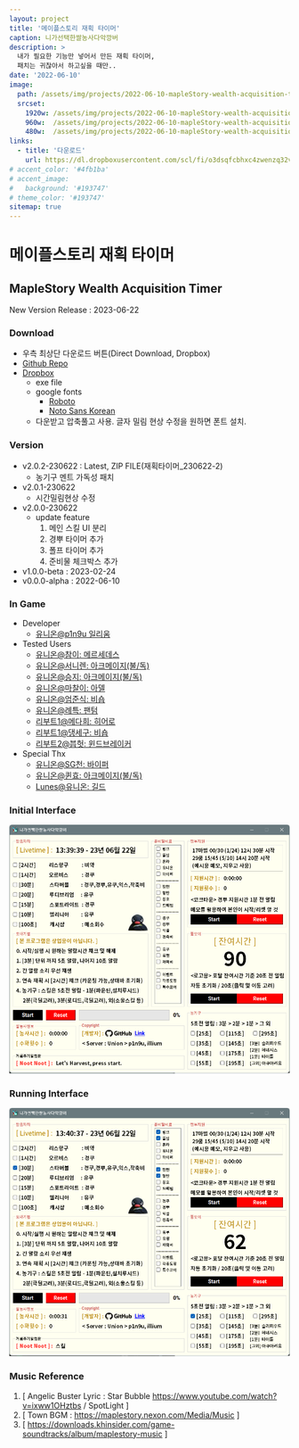 ```yaml
---
layout: project
title: '메이플스토리 재획 타이머'
caption: 니가선택한쌀농사다악깡버
description: >
  내가 필요한 기능만 넣어서 만든 재획 타이머,
  패치는 귀찮아서 하고싶을 때만..
date: '2022-06-10'
image: 
  path: /assets/img/projects/2022-06-10-mapleStory-wealth-acquisition-timer/2022-06-10-mapleStory-wealth-acquisition-timer.png
  srcset: 
    1920w: /assets/img/projects/2022-06-10-mapleStory-wealth-acquisition-timer/2022-06-10-mapleStory-wealth-acquisition-timer.png
    960w:  /assets/img/projects/2022-06-10-mapleStory-wealth-acquisition-timer/2022-06-10-mapleStory-wealth-acquisition-timer@0,5x.png
    480w:  /assets/img/projects/2022-06-10-mapleStory-wealth-acquisition-timer/2022-06-10-mapleStory-wealth-acquisition-timer@0,25x.png
links:
  - title: '다운로드'
    url: https://dl.dropboxusercontent.com/scl/fi/o3dsqfcbhxc4zwenzq32v/_230622-2.zip?rlkey=b10lnhk4julwkf63ju8o58w88&
# accent_color: '#4fb1ba'
# accent_image:
#   background: '#193747'
# theme_color: '#193747'
sitemap: true
---
```


# 메이플스토리 재획 타이머

## MapleStory Wealth Acquisition Timer

New Version Release : 2023-06-22

### Download

- 우측 최상단 다운로드 버튼(Direct Download, Dropbox)
- [Github Repo](https://github.com/p1n9u/MapleStory-Wealth-Acquisition-Timer)
- [Dropbox](https://www.dropbox.com/scl/fi/o3dsqfcbhxc4zwenzq32v/_230622-2.zip?dl=0&rlkey=b10lnhk4julwkf63ju8o58w88)  
    - exe file  
    - google fonts  
        - [Roboto](https://fonts.google.com/specimen/Roboto)  
        - [Noto Sans Korean](https://fonts.google.com/noto/specimen/Noto+Sans+KR)  
    - 다운받고 압축풀고 사용. 글자 밀림 현상 수정을 원하면 폰트 설치.  

### Version

- v2.0.2-230622 : Latest, ZIP FILE(재획타이머_230622-2)
    - 농기구 멘트 가독성 패치
- v2.0.1-230622
    - 시간밀림현상 수정
- v2.0.0-230622
    - update feature
        1. 메인 스킬 UI 분리
        2. 경뿌 타이머 추가
        3. 폴프 타이머 추가
        4. 준비물 체크박스 추가
- v1.0.0-beta : 2023-02-24
- v0.0.0-alpha : 2022-06-10

### In Game

- Developer
    - [유니온@p1n9u 일리움](https://maple.gg/u/p1n9u)
- Tested Users
    - [유니온@참이: 메르세데스](https://maple.gg/u/%EC%B0%B8%EC%9D%B4)
    - [유니온@서니렌: 아크메이지(불/독)](https://maple.gg/u/%EC%84%9C%EB%8B%88%EB%A0%8C)
    - [유니온@승지: 아크메이지(불/독)](https://maple.gg/u/%EC%8A%B9%EC%A7%80)
    - [유니온@마찰이: 아델](https://maple.gg/u/%EB%A7%88%EC%B0%B0%EC%9D%B4)
    - [유니온@엄준식: 비숍](https://maple.gg/u/%EC%97%84%EC%A4%80%EC%8B%9D)
    - [유니온@례특: 팬텀](https://maple.gg/u/%EB%A1%80%ED%8A%B9)
    - [리부트1@메다희: 히어로](https://maple.gg/u/%EB%A9%94%EB%8B%A4%ED%9D%AC)
    - [리부트1@댕세구: 비숍](https://maple.gg/u/%EB%8C%95%EC%84%B8%EA%B5%AC)
    - [리부트2@븝헛: 윈드브레이커](https://maple.gg/u/%EB%B8%9D%ED%97%9B)
- Special Thx
    - [유니온@SG천: 바이퍼](https://maple.gg/u/SG%EC%B2%9C)
    - [유니온@퀸효: 아크메이지(불/독)](https://maple.gg/u/%ED%80%B8%ED%9A%A8)
    - [Lunes@유니온: 길드](https://maple.gg/guild/union/Lunes)

### Initial Interface

![img](/assets/img/projects/2022-06-10-mapleStory-wealth-acquisition-timer/i_interface.png)

### Running Interface

![img](/assets/img/projects/2022-06-10-mapleStory-wealth-acquisition-timer/r_interface.png)


### Music Reference

1. [ Angelic Buster Lyric : Star Bubble https://www.youtube.com/watch?v=ixww1OHztbs / SpotLight ]
2. [ Town BGM : https://maplestory.nexon.com/Media/Music ]
3. [ https://downloads.khinsider.com/game-soundtracks/album/maplestory-music ]
